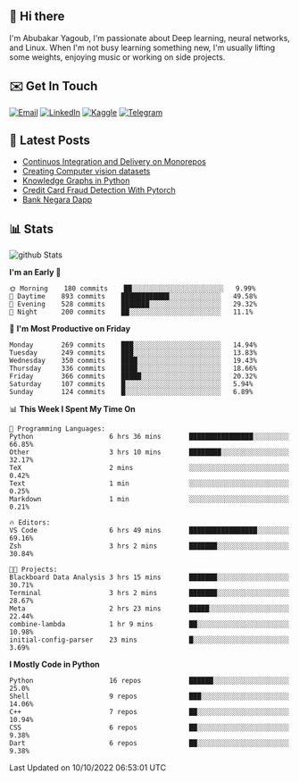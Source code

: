 ## 👋 Hi there

I'm Abubakar Yagoub, I'm passionate about Deep learning, neural networks, and
Linux. When I'm not busy learning something new, I'm usually lifting some
weights, enjoying music or working on side projects.

## ✉️ Get In Touch

[![Email](https://img.shields.io/badge/Email-f1f1f1?style=for-the-badge&logo=gmail&logoColor=0f111a)](mailto:git@blacksuan19.dev)
[![LinkedIn](https://img.shields.io/badge/LinkedIn-0077B5?style=for-the-badge&logo=linkedin&logoColor=white)](https://www.linkedin.com/in/blacksuan19/)
[![Kaggle](https://img.shields.io/badge/Kaggle-5acfff?style=for-the-badge&logo=kaggle&logoColor=white)](http://kaggle.com/abubakaryagob/)
[![Telegram](https://img.shields.io/badge/Telegram-2CA5E0?style=for-the-badge&logo=telegram&logoColor=white)](https://t.me/blacksuan19)

## 📩 Latest Posts

<!-- BLOG-POST-LIST:START -->
- [Continuos Integration and Delivery on Monorepos](https://www.blacksuan19.dev/blog/github-actions-monorepos/)
- [Creating Computer vision datasets](https://www.blacksuan19.dev/blog/creating-datasets/)
- [Knowledge Graphs in Python](https://www.blacksuan19.dev/projects/Knowledge_Graphs/)
- [Credit Card Fraud Detection With Pytorch](https://www.blacksuan19.dev/projects/credit-card-fraud-detection-with-pytorch/)
- [Bank Negara Dapp](https://www.blacksuan19.dev/projects/bank-negara/)
<!-- BLOG-POST-LIST:END -->

## 📊 Stats

![github Stats](https://github-readme-stats.vercel.app/api?username=blacksuan19&theme=github_dark&show_icons=true&count_private=true&custom_title=Github%20Stats&hide_border=true)

<!--START_SECTION:waka-->
**I'm an Early 🐤** 

```text
🌞 Morning    180 commits    ██░░░░░░░░░░░░░░░░░░░░░░░   9.99% 
🌆 Daytime    893 commits    ████████████░░░░░░░░░░░░░   49.58% 
🌃 Evening    528 commits    ███████░░░░░░░░░░░░░░░░░░   29.32% 
🌙 Night      200 commits    ██░░░░░░░░░░░░░░░░░░░░░░░   11.1%

```
📅 **I'm Most Productive on Friday** 

```text
Monday       269 commits    ███░░░░░░░░░░░░░░░░░░░░░░   14.94% 
Tuesday      249 commits    ███░░░░░░░░░░░░░░░░░░░░░░   13.83% 
Wednesday    350 commits    ████░░░░░░░░░░░░░░░░░░░░░   19.43% 
Thursday     336 commits    ████░░░░░░░░░░░░░░░░░░░░░   18.66% 
Friday       366 commits    █████░░░░░░░░░░░░░░░░░░░░   20.32% 
Saturday     107 commits    █░░░░░░░░░░░░░░░░░░░░░░░░   5.94% 
Sunday       124 commits    █░░░░░░░░░░░░░░░░░░░░░░░░   6.89%

```


📊 **This Week I Spent My Time On** 

```text
💬 Programming Languages: 
Python                   6 hrs 36 mins       ████████████████░░░░░░░░░   66.85% 
Other                    3 hrs 10 mins       ████████░░░░░░░░░░░░░░░░░   32.17% 
TeX                      2 mins              ░░░░░░░░░░░░░░░░░░░░░░░░░   0.42% 
Text                     1 min               ░░░░░░░░░░░░░░░░░░░░░░░░░   0.25% 
Markdown                 1 min               ░░░░░░░░░░░░░░░░░░░░░░░░░   0.21%

🔥 Editors: 
VS Code                  6 hrs 49 mins       █████████████████░░░░░░░░   69.16% 
Zsh                      3 hrs 2 mins        ███████░░░░░░░░░░░░░░░░░░   30.84%

🐱‍💻 Projects: 
Blackboard Data Analysis 3 hrs 15 mins       ███████░░░░░░░░░░░░░░░░░░   30.71% 
Terminal                 3 hrs 2 mins        ███████░░░░░░░░░░░░░░░░░░   28.67% 
Meta                     2 hrs 23 mins       █████░░░░░░░░░░░░░░░░░░░░   22.44% 
combine-lambda           1 hr 9 mins         ██░░░░░░░░░░░░░░░░░░░░░░░   10.98% 
initial-config-parser    23 mins             █░░░░░░░░░░░░░░░░░░░░░░░░   3.69%

```

**I Mostly Code in Python** 

```text
Python                   16 repos            ██████░░░░░░░░░░░░░░░░░░░   25.0% 
Shell                    9 repos             ███░░░░░░░░░░░░░░░░░░░░░░   14.06% 
C++                      7 repos             ██░░░░░░░░░░░░░░░░░░░░░░░   10.94% 
CSS                      6 repos             ██░░░░░░░░░░░░░░░░░░░░░░░   9.38% 
Dart                     6 repos             ██░░░░░░░░░░░░░░░░░░░░░░░   9.38%

```



 Last Updated on 10/10/2022 06:53:01 UTC
<!--END_SECTION:waka-->
